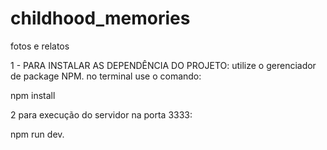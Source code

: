 # childhood_memories
fotos e relatos

1 - PARA INSTALAR AS DEPENDÊNCIA DO PROJETO: utilize o gerenciador de package NPM.  no terminal use o comando:

npm install

2 para execução do servidor na porta 3333:

npm run dev.


